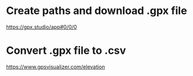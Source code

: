 # Create paths and download .gpx file
https://gpx.studio/app#0/0/0

# Convert .gpx file to .csv
https://www.gpsvisualizer.com/elevation
